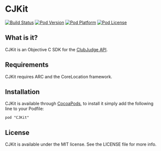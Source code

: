 # CJKit

[![Build Status](https://travis-ci.org/Clubjudge/objc-sdk.svg?branch=master&style=flat)](https://travis-ci.org/Clubjudge/objc-sdk)
[![Pod Version](http://img.shields.io/cocoapods/v/CJKit.svg?style=flat)](http://cocoadocs.org/docsets/CJKit/)
[![Pod Platform](http://img.shields.io/cocoapods/p/CJKit.svg?style=flat)](http://cocoadocs.org/docsets/CJKit/)
[![Pod License](http://img.shields.io/cocoapods/l/CJKit.svg?style=flat)](http://opensource.org/licenses/MIT)

## What is it?

CJKit is an Objective C SDK for the [ClubJudge API](http://bifrost.clubjudge.com).

## Requirements

CJKit requires ARC and the CoreLocation framework.

## Installation

CJKit is available through [CocoaPods](http://cocoapods.org), to install
it simply add the following line to your Podfile:

    pod "CJKit"

## License

CJKit is available under the MIT license. See the LICENSE file for more info.
